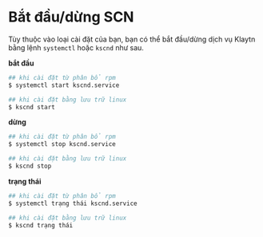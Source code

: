 # Bắt đầu/dừng SCN <a id="starting-stopping-scn"></a>

Tùy thuộc vào loại cài đặt của bạn, bạn có thể bắt đầu/dừng dịch vụ Klaytn bằng lệnh `systemctl` hoặc `kscnd` như sau.

**bắt đầu**

```bash
## khi cài đặt từ phân bổ rpm 
$ systemctl start kscnd.service

## khi cài đặt bằng lưu trữ linux
$ kscnd start

```

**dừng**

```bash
## khi cài đặt từ phân bổ rpm 
$ systemctl stop kscnd.service

## khi cài đặt bằng lưu trữ linux
$ kscnd stop

```

**trạng thái**

```bash
## khi cài đặt từ phân bổ rpm 
$ systemctl trạng thái kscnd.service

## khi cài đặt bằng lưu trữ linux
$ kscnd trạng thái

```


